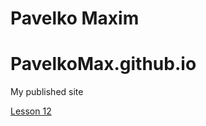 

# Pavelko Maxim
# PavelkoMax.github.io
My published site


[Lesson 12](https://pavelkomax.github.io/Lesson_12/ "My first site")
